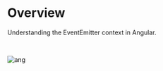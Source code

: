 # Overview

Understanding the EventEmitter context in Angular.

<br>

![ang](https://user-images.githubusercontent.com/56695817/178076843-5439da45-b67a-4106-8409-64eb0bf932eb.gif)

